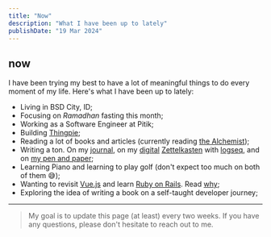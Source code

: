 ```yaml
---
title: "Now"
description: "What I have been up to lately"
publishDate: "19 Mar 2024"
---
```


## now

I have been trying my best to have a lot of meaningful things to do every moment of my life. Here's what I have been up to lately:

- Living in BSD City, ID;
- Focusing on _Ramadhan_ fasting this month;
- Working as a Software Engineer at Pitik;
- Building [Thingpie](https://thingpie.com);
- Reading a lot of books and articles (currently reading [the Alchemist](https://www.goodreads.com/book/show/18144590-the-alchemist));
- Writing a ton. On my [journal](https://hisam.dev/journals), on my [digital](https://maggieappleton.com/garden-history) [Zettelkasten](https://zettelkasten.de/overview) with [logseq](https://logseq.com), and on [my pen and paper](https://hisam.dev/uses);
- Learning Piano and learning to play golf (don't expect too much on both of them 😅);
- Wanting to revisit [Vue.js](https://vuejs.org/) and learn [Ruby on Rails](https://rubyonrails.org/). Read [why]();
- Exploring the idea of writing a book on a self-taught developer journey;

---

> My goal is to update this page (at least) every two weeks. If you have any questions, please don't hesitate to reach out to me.
